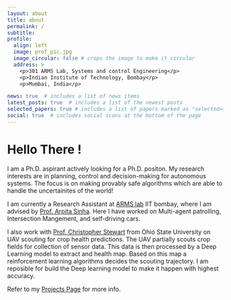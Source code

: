 ```yaml
---
layout: about
title: about
permalink: /
subtitle: 
profile:
  align: left
  image: prof_pic.jpg
  image_circular: false # crops the image to make it circular
  address: >
    <p>301 ARMS Lab, Systems and control Engineering</p>
    <p>Indian Institute of Technology, Bombay</p>
    <p>Mumbai, India</p>

news: true  # includes a list of news items
latest_posts: true  # includes a list of the newest posts
selected_papers: true # includes a list of papers marked as "selected={true}"
social: true  # includes social icons at the bottom of the page
---
```


# Hello There !
I am a Ph.D. aspirant actively looking for a Ph.D. positon. 
My research interests are in planning, control and decision-making for autonomous systems. The focus is on making provably safe algorithms which are able to handle the uncertainites of the world! 

I am currently a Research Assistant at [ARMS lab](https://www.sc.iitb.ac.in/robotics/) IIT bombay, where I am advised by [Prof. Arpita Sinha](https://sites.google.com/iitb.ac.in/arpitasinha). Here I have worked on Multi-agent patrolling, Intersection Mangement, and self-driving cars. 


I also work with [Prof. Christopher Stewart](https://web.cse.ohio-state.edu/~stewart.962/) from Ohio State University on UAV scouting for crop health predictions. The UAV partially scouts crop fields for collection of sensor data. This data is then processed by a Deep Learning model to extract and health map. Based on this map a reinforcement learning algorithms decides the scouting trajectory. I am reposible for build the Deep learning model to make it happen with highest accuracy.

Refer to my [Projects Page](/projects) for more info. 

<!-- Write your biography here. Tell the world about yourself. Link to your favorite [subreddit](http://reddit.com). You can put a picture in, too. The code is already in, just name your picture `prof_pic.jpg` and put it in the `img/` folder.

Put your address / P.O. box / other info right below your picture. You can also disable any of these elements by editing `profile` property of the YAML header of your `_pages/about.md`. Edit `_bibliography/papers.bib` and Jekyll will render your [publications page](/al-folio/publications/) automatically.

Link to your social media connections, too. This theme is set up to use [Font Awesome icons](http://fortawesome.github.io/Font-Awesome/) and [Academicons](https://jpswalsh.github.io/academicons/), like the ones below. Add your Facebook, Twitter, LinkedIn, Google Scholar, or just disable all of them. -->
